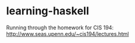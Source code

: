 # learning-haskell
Running through the homework for CIS 194: http://www.seas.upenn.edu/~cis194/lectures.html
